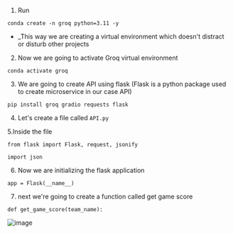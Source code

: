 1. Run

```conda create -n groq python=3.11 -y```

* _This way we are creating a virtual environment which doesn't distract or disturb other projects

2. Now we are going to activate Groq virtual environment
   
```conda activate groq```

3. We are going to create API using flask (Flask is a python package used to create microservice in our case API)

```pip install groq gradio requests flask```

4. Let's create a file called ```API.py```

5.Inside the file

```from flask import Flask, request, jsonify```

```import json```

6. Now we are initializing the flask application 

```app = Flask(__name__)```

7. next we're going to create a function called get game score

```def get_game_score(team_name):```



![image](https://github.com/zulfiqaralimir/Hackathons/assets/68346772/74722067-8573-4aae-aa80-80aaf2773835)
